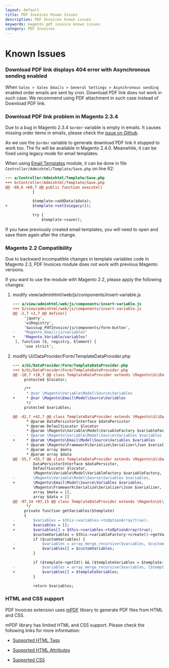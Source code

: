 ```yaml
---
layout: default
title: PDF Invoices Known Issues
description: PDF Invoices known issues
keywords: magento pdf invoice known issues
category: PDF Invoices
---
```


# Known Issues

### Download PDF link displays 404 error with Asynchronous sending enabled

When `Sales > Sales Emails > General Settings > Asynchronous sending` enabled order emails are sent by cron.
Download PDF link does not work in such case. We recommend using PDF attachment in such case instead of
Download PDF link.

### Download PDF link problem in Magento 2.3.4

Due to a bug in Magento 2.3.4 `$order` variable is empty in emails.
It causes missing order items in emails, please check the
[issue on Github](https://github.com/magento/magento2/issues/26882).

As we use the `$order` variable to generate download PDF link it stopped to work too.
The fix will be available in Magento 2.4.0. Meanwhile, it can be fixed using
legacy mode for email templates.

When using [Email Templates](/m2/extensions/email-templates/) module, it can be done
in file `Controller/Adminhtml/Template/Save.php` on line 62:

```diff
--- a/Controller/Adminhtml/Template/Save.php
+++ b/Controller/Adminhtml/Template/Save.php
@@ -60,6 +60,7 @@ public function execute()
            }

            $template->addData($data);
+           $template->setIsLegacy(1);

            try {
                $template->save();
```

If you have previously created email templates, you will need to open and save
them again after the change.

### Magento 2.2 Compatibility

Due to backward incompatible changes in template variables code in Magento 2.3,
PDF Invoices module does not work with previous Magento versions.

If you want to use the module with Magento 2.2, please apply the following changes:

 1. modify view/adminhtml/web/js/components/insert-variable.js

    ```diff
    --- a/view/adminhtml/web/js/components/insert-variable.js
    +++ b/view/adminhtml/web/js/components/insert-variable.js
    @@ -2,7 +2,7 @@ define([
         'jquery',
         'uiRegistry',
         'Swissup_PdfInvoice/js/components/form-button',
    -    "Magento_Email/js/variables"
    +    "Magento_Variable/variables"
     ], function ($, registry, Element) {
         'use strict';
     ```

 2. modify Ui/DataProvider/Form/TemplateDataProvider.php

    ```diff
    --- a/Ui/DataProvider/Form/TemplateDataProvider.php
    +++ b/Ui/DataProvider/Form/TemplateDataProvider.php
    @@ -18,7 +18,7 @@ class TemplateDataProvider extends \Magento\Ui\DataProvider\AbstractDataProvider
         protected $locator;

         /**
    -     * @var \Magento\Variable\Model\Source\Variables
    +     * @var \Magento\Email\Model\Source\Variables
          */
         protected $variables;

    @@ -42,7 +42,7 @@ class TemplateDataProvider extends \Magento\Ui\DataProvider\AbstractDataProvider
          * @param DataPersistorInterface $dataPersistor
          * @param DefaultLocator $locator
          * @param \Magento\Variable\Model\VariableFactory $variableFactory
    -     * @param \Magento\Variable\Model\Source\Variables $variables
    +     * @param \Magento\Email\Model\Source\Variables $variables
          * @param \Magento\Framework\Serialize\Serializer\Json $serializer
          * @param array $meta
          * @param array $data
    @@ -55,7 +55,7 @@ class TemplateDataProvider extends \Magento\Ui\DataProvider\AbstractDataProvider
             DataPersistorInterface $dataPersistor,
             DefaultLocator $locator,
             \Magento\Variable\Model\VariableFactory $variableFactory,
    -        \Magento\Variable\Model\Source\Variables $variables,
    +        \Magento\Email\Model\Source\Variables $variables,
             \Magento\Framework\Serialize\Serializer\Json $serializer,
             array $meta = [],
             array $data = []
    @@ -97,14 +97,15 @@ class TemplateDataProvider extends \Magento\Ui\DataProvider\AbstractDataProvider
          */
         private function getVariables($template)
         {
    -        $variables = $this->variables->toOptionArray(true);
    +        $variables = [];
    +        $variables[] = $this->variables->toOptionArray(true);
             $customVariables = $this->variableFactory->create()->getVariablesOptionArray(true);
             if ($customVariables) {
    -            $variables = array_merge_recursive($variables, $customVariables);
    +            $variables[] = $customVariables;
             }

             if ($template->getId() && ($templateVariables = $template->getVariablesOptionArray())) {
    -            $variables = array_merge_recursive($variables, [$templateVariables]);
    +            $variables[] = $templateVariables;
             }

             return $variables;

    ```

### HTML and CSS support

PDF Invoices extension uses [mPDF](https://mpdf.github.io/) library
to generate PDF files from HTML and CSS.

mPDF library has limited HTML and CSS support.
Please check the following links for more information:

 -  [Supported HTML Tags](https://mpdf.github.io/html-support/html-tags.html)

 -  [Supported HTML Attributes](https://mpdf.github.io/html-support/html-attributes.html)

 -  [Supported CSS](https://mpdf.github.io/css-stylesheets/supported-css.html)
